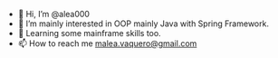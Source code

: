 - 👋 Hi, I’m @alea000
- 👀 I’m mainly interested in OOP mainly Java with Spring Framework.
- 🌱 Learning some mainframe skills too. 
- 📫 How to reach me malea.vaquero@gmail.com
